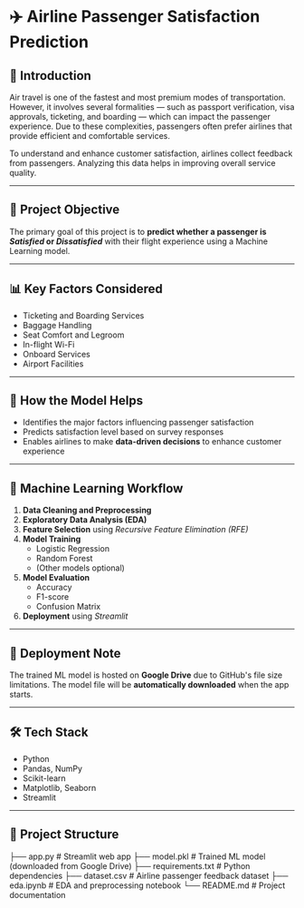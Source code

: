 # ✈️ Airline Passenger Satisfaction Prediction

## 📌 Introduction  
Air travel is one of the fastest and most premium modes of transportation. However, it involves several formalities — such as passport verification, visa approvals, ticketing, and boarding — which can impact the passenger experience. Due to these complexities, passengers often prefer airlines that provide efficient and comfortable services.

To understand and enhance customer satisfaction, airlines collect feedback from passengers. Analyzing this data helps in improving overall service quality.

---

## 🎯 Project Objective  
The primary goal of this project is to **predict whether a passenger is *Satisfied* or *Dissatisfied*** with their flight experience using a Machine Learning model.

---

## 📊 Key Factors Considered  
- Ticketing and Boarding Services  
- Baggage Handling  
- Seat Comfort and Legroom  
- In-flight Wi-Fi  
- Onboard Services  
- Airport Facilities  

---

## 🤖 How the Model Helps  
- Identifies the major factors influencing passenger satisfaction  
- Predicts satisfaction level based on survey responses  
- Enables airlines to make **data-driven decisions** to enhance customer experience  

---

## 🧠 Machine Learning Workflow  
1. **Data Cleaning and Preprocessing**  
2. **Exploratory Data Analysis (EDA)**  
3. **Feature Selection** using *Recursive Feature Elimination (RFE)*  
4. **Model Training**
   - Logistic Regression  
   - Random Forest  
   - (Other models optional)  
5. **Model Evaluation**
   - Accuracy  
   - F1-score  
   - Confusion Matrix  
6. **Deployment** using *Streamlit*

---

## 🚀 Deployment Note  
The trained ML model is hosted on **Google Drive** due to GitHub's file size limitations. The model file will be **automatically downloaded** when the app starts.

---

## 🛠️ Tech Stack  
- Python  
- Pandas, NumPy  
- Scikit-learn  
- Matplotlib, Seaborn  
- Streamlit  

---
## 📁 Project Structure  
├── app.py # Streamlit web app
├── model.pkl # Trained ML model (downloaded from Google Drive)
├── requirements.txt # Python dependencies
├── dataset.csv # Airline passenger feedback dataset
├── eda.ipynb # EDA and preprocessing notebook
└── README.md # Project documentation
